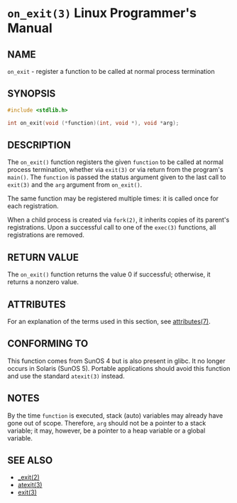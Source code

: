 # `on_exit(3)` Linux Programmer's Manual
## NAME
`on_exit` - register a function to be called at normal process termination
## SYNOPSIS
```c
#include <stdlib.h>

int on_exit(void (*function)(int, void *), void *arg);
```
## DESCRIPTION
The `on_exit()` function registers the given `function` to be called at normal process termination, whether via `exit(3)` or via return from the program's `main()`. The `function` is passed the status argument given to the last call to `exit(3)` and the `arg` argument from `on_exit()`.

The same function may be registered multiple times: it is called once for each registration.

When a child process is created via `fork(2)`, it inherits copies of its parent's registrations. Upon a successful call to one of the `exec(3)` functions, all registrations are removed.
## RETURN VALUE
The `on_exit()` function returns the value 0 if successful; otherwise, it returns a nonzero value.
## ATTRIBUTES
For an explanation of the terms used in this section, see [attributes(7)](http://man7.org/linux/man-pages/man7/attributes.7.html).
## CONFORMING TO
This function comes from SunOS 4 but is also present in glibc. It no longer occurs in Solaris (SunOS 5). Portable applications should avoid this function and use the standard `atexit(3)` instead.
## NOTES
By the time `function` is executed, stack (auto) variables may already have gone out of scope. Therefore, `arg` should not be a pointer to a stack variable; it may, however, be a pointer to a heap variable or a global variable.
## SEE ALSO
- [_exit(2)](http://man7.org/linux/man-pages/man2/_exit.2.html)
- [atexit(3)](http://man7.org/linux/man-pages/man3/atexit.3.html)
- [exit(3)](http://man7.org/linux/man-pages/man3/exit.3.html)
